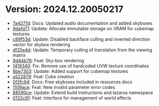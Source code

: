 # Version: 2024.12.20050217

* [7a4271d](https://github.com/ford-jones/lazarus/commit/7a4271df4af069b98e0f26c7f61c4bdfea208bc8): Docs: Updated audio documentation and added skyboxes
* [9dafd71](https://github.com/ford-jones/lazarus/commit/9dafd7125cb440bf3c7b79cb34887755efa75125): Update: Allocate immutable storage on VRAM for cubemap textures
* [c89f53d](https://github.com/ford-jones/lazarus/commit/c89f53d7475d82cab2f77221e4de76ccaccf7e1a): Update: Disabled backface culling and inverted direction vector for skybox rendering
* [df25e4d](https://github.com/ford-jones/lazarus/commit/df25e4d2ec564b1918bf846154d1b2f835c5f2b3): Update: Temporary culling of translation from the viewing matrix
* [9d44b76](https://github.com/ford-jones/lazarus/commit/9d44b7640dccf1132f9b11a26a5012e2c328d2c8): Feat: Sky-box rendering
* [1419340](https://github.com/ford-jones/lazarus/commit/1419340c263dbbcd619d2309204f97d7339902a4): Fix: Remove use of hardcoded UVW texture coordinates
* [8be7303](https://github.com/ford-jones/lazarus/commit/8be7303ace0f1199e90a1557eda0b817fcb0feed): Update: Added support for cubemap textures
* [a522879](https://github.com/ford-jones/lazarus/commit/a5228793a2db99c8076be0b133cfa5d09e14f116): Feat: Cube creation
* [0f2fc94](https://github.com/ford-jones/lazarus/commit/0f2fc941ae86cee52f4ebaee1a7ce76ffe6ba52b): Docs: Free skyboxes included in resources docs
* [1109ace](https://github.com/ford-jones/lazarus/commit/1109acef1c786688efa9a1e5ce38844603e8f64b): Feat: New invalid parameter error codes
* [88590ce](https://github.com/ford-jones/lazarus/commit/88590ce6f44107c05ce0d8442ecfa34964c0cdf9): Update: Extend build instructions and lazarus namespace
* [0132c91](https://github.com/ford-jones/lazarus/commit/0132c919a7cafa0124a2f7800937475c6a9a6e7a): Feat: Interface for management of world effects
